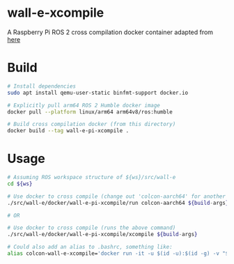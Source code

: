 # wall-e-xcompile

A Raspberry Pi ROS 2 cross compilation docker container adapted from [here](https://github.com/m-elwin/rosberrypi)

# Build

```bash
# Install dependencies
sudo apt install qemu-user-static binfmt-support docker.io

# Explicitly pull arm64 ROS 2 Humble docker image
docker pull --platform linux/arm64 arm64v8/ros:humble

# Build cross compilation docker (from this directory)
docker build --tag wall-e-pi-xcompile .
```

# Usage
```bash
# Assuming ROS workspace structure of ${ws}/src/wall-e
cd ${ws}

# Use docker to cross compile (change out 'colcon-aarch64' for another command
./src/wall-e/docker/wall-e-pi-xcompile/run colcon-aarch64 ${build-args}

# OR

# Use docker to cross compile (runs the above command)
./src/wall-e/docker/wall-e-pi-xcompile/xcompile ${build-args}

# Could also add an alias to .bashrc, something like:
alias colcon-wall-e-xcompile='docker run -it -u $(id -u):$(id -g) -v "$(pwd)":/ros_ws "wall-e-pi-xcompile" colcon-aarch64'
```